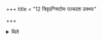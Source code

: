 +++
title = "12 त्रिवृदग्निष्टोमः पञ्चदश उक्थ्यः"

+++

<details><summary>थिते</summary>

12. The days in it are as follows: nine-versed Agnistoma, Fifteen-versed Ukthya, seventeen-versed Ukthya, Abhya savigya-five-day period, Visvajit as an Atirātra.  

[^1]: See XXII.20.5.  

[^2]: For the days cp. TMB XXII.13.1.  
</details>
